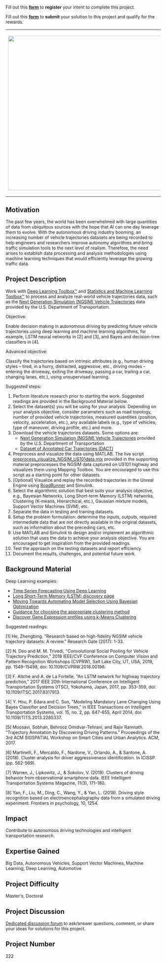 Fill out this <strong>[form](https://www.mathworks.com/academia/student-challenge/mathworks-excellence-in-innovation-signup.html?tfa_1=Traffic%20Data%20Analysis%20for%20Modelling%20and%20Prediction%20of%20Traffic%20Scenarios&tfa_2=222)</strong> to **register** your intent to complete this project.

Fill out this <strong>[form](https://www.mathworks.com/academia/student-challenge/mathworks-excellence-in-innovation-submission-form.html?tfa_1=Traffic%20Data%20Analysis%20for%20Modelling%20and%20Prediction%20of%20Traffic%20Scenarios&tfa_2=222)</strong> to **submit** your solution to this project and qualify for the rewards.

<table>
<td><img src="https://gist.githubusercontent.com/robertogl/e0115dc303472a9cfd52bbbc8edb7665/raw/trafficanalysis.jpg"  width=500 /></td>
<td><p><h1>Traffic Data Analysis for Modeling and Prediction of Traffic Scenarios </h1></p>
<p>Analyze real-world traffic data to understand, model, and predict human driving trajectories. </p>
</table>

## Motivation

The past few years, the world has been overwhelmed with large quantities of data from ubiquitous sources with the hope that AI can one day leverage them to evolve. With the autonomous driving industry booming, an increasing number of vehicle trajectories datasets are being recorded to help engineers and researchers improve autonomy algorithms and bring traffic simulation tools to the next level of realism. Therefore, the need arises to establish data processing and analysis methodologies using machine learning techniques that would efficiently leverage the growing traffic data. 

## Project Description

Work with [Deep Learning Toolbox™](https://www.mathworks.com/products/deep-learning.html) and  [Statistics and Machine Learning Toolbox™](https://www.mathworks.com/products/statistics.html) to process and analyze real-world vehicle trajectories data, such as the [Next Generation Simulation (NGSIM) Vehicle Trajectories](https://data.transportation.gov/Automobiles/Next-Generation-Simulation-NGSIM-Vehicle-Trajector/8ect-6jqj) data provided by the U.S. Department of Transportation. 

Objective:

Enable decision making in autonomous driving by predicting future vehicle trajectories using deep learning and machine learning algorithms, for example, LSTM neural networks in [2] and [3], and Bayes and decision-tree classifiers in [4].  

Advanced objective: 

Classify the trajectories based on intrinsic attributes (e.g., human driving styles – tired, in a hurry, distracted, aggressive, etc., driving modes – entering the driveway, exiting the driveway, passing a car, trailing a car, changing lanes, etc.), using unsupervised learning.

Suggested steps:
1.	Perform literature research prior to starting the work. Suggested readings are provided in the Background Material below. 
2.	Select the dataset(s) you will be using for your analysis. Depending on your analysis objective, consider parameters such as road topology, number of provided vehicle trajectories, measured quantities (position, velocity, acceleration, etc.), any available labels (e.g., type of vehicles, type of maneuver, driving profile, etc.) and more.
3.	Download the vehicle trajectories datasets. Some options are:
	- [Next Generation Simulation (NGSIM) Vehicle Trajectories](https://data.transportation.gov/Automobiles/Next-Generation-Simulation-NGSIM-Vehicle-Trajector/8ect-6jqj) provided by the U.S. Department of Transportation
	- [Dataset of Annotated Car Trajectories (DACT)](https://figshare.com/articles/dataset/DACT_Dataset_of_Annotated_Car_Trajectories/5005289)
4.	Preprocess and visualize the data using MATLAB. The live script [preprocess_visualize_NGSIM_US101data.mlx](https://github.com/mathworks/MathWorks-Excellence-in-Innovation/blob/main/projects/Traffic%20Data%20Analysis%20for%20Modelling%20and%20Prediction%20of%20Traffic%20Scenarios/preprocess_visualize_NGSIM_US101data.mlx) provided in the supporting material preprocesses the NGSIM data captured on US101 highway and visualizes them using Mapping Toolbox. You are encouraged to use this script as a starting point for other datasets. 
5.	[Optional] Visualize and replay the recorded trajectories in the Unreal Engine using [RoadRunner](https://www.mathworks.com/products/roadrunner.html) and Simulink. 
6.	Select the algorithmic solution that best suits your analysis objective, e.g., Bayesian Networks, Long Short-term Memory (LSTM) networks, Clustering (K-means, Hierarchical, etc.), Gaussian mixture models, Support Vector Machines (SVM), etc. 
7.	Separate the data in testing and training datasets.  
8.	Setup the problem formulation: determine the inputs, outputs, required intermediate data that are not directly available in the original datasets, such as information about the preceding cars, etc. 
9.	Use MATLAB and Simulink to design and/or implement an algorithmic solution that uses the data to achieve your analysis objective. You are encouraged to get inspiration from the provided readings. 
10.	Test the approach on the testing datasets and report efficiency.
11.	Document the results, challenges, and potential future work. 


## Background Material

Deep Learning examples:
-	[Time Series Forecasting Using Deep Learning](https://www.mathworks.com/help/deeplearning/ug/time-series-forecasting-using-deep-learning.html)
-	[Long Short-Term Memory (LSTM) discovery page](https://www.mathworks.com/discovery/lstm.html)
-	[Moving Towards Automating Model Selection Using Bayesian Optimization](https://www.mathworks.com/help/stats/towards-automating-model-selection.html)
-	[Guidance for choosing the appropriate clustering method](https://www.mathworks.com/help/stats/choose-cluster-analysis-method.html)
-	[Discover Gene Expression profiles using k-Means Clustering](https://www.mathworks.com/help/bioinfo/ug/gene-expression-profile-analysis.html)

Suggested readings:

[1] He, Zhengbing. "Research based on high-fidelity NGSIM vehicle trajectory datasets: A review." Research Gate (2017): 1-33.

[2] N. Deo and M. M. Trivedi, "Convolutional Social Pooling for Vehicle Trajectory Prediction," 2018 IEEE/CVF Conference on Computer Vision and Pattern Recognition Workshops (CVPRW), Salt Lake City, UT, USA, 2018, pp. 1549-15498, doi: 10.1109/CVPRW.2018.00196.

[3] F. Altché and A. de La Fortelle, "An LSTM network for highway trajectory prediction," 2017 IEEE 20th International Conference on Intelligent Transportation Systems (ITSC), Yokohama, Japan, 2017, pp. 353-359, doi: 10.1109/ITSC.2017.8317913.

[4] Y. Hou, P. Edara and C. Sun, "Modeling Mandatory Lane Changing Using Bayes Classifier and Decision Trees," in IEEE Transactions on Intelligent Transportation Systems, vol. 15, no. 2, pp. 647-655, April 2014, doi: 10.1109/TITS.2013.2285337.

[5] Moosavi, Sobhan, Behrooz Omidvar-Tehrani, and Rajiv Ramnath. “Trajectory Annotation by Discovering Driving Patterns.” Proceedings of the 3rd ACM SIGSPATIAL Workshop on Smart Cities and Urban Analytics. ACM, 2017.

[6] Martinelli, F., Mercaldo, F., Nardone, V., Orlando, A., & Santone, A. (2018). Cluster analysis for driver aggressiveness identification. In ICISSP (pp. 562-569). 

[7] Warren, J., Lipkowitz, J., & Sokolov, V. (2019). Clusters of driving behavior from observational smartphone data. IEEE Intelligent Transportation Systems Magazine, 11(3), 171-180.

[8] Yan, F., Liu, M., Ding, C., Wang, Y., & Yan, L. (2019). Driving style recognition based on electroencephalography data from a simulated driving experiment. Frontiers in psychology, 10, 1254.


## Impact

Contribute to autonomous driving technologies and intelligent transportation research. 

## Expertise Gained 

Big Data, Autonomous Vehicles, Support Vector Machines, Machine Learning, Deep Learning, Automotive


## Project Difficulty

Master's, Doctoral

## Project Discussion

[Dedicated discussion forum](https://github.com/mathworks/MathWorks-Excellence-in-Innovation/discussions/54) to ask/answer questions, comment, or share your ideas for solutions for this project.

## Project Number

222
